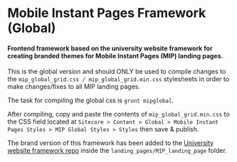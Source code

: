 # Mobile Instant Pages Framework (Global)

#### Frontend framework based on the university website framework for creating branded themes for Mobile Instant Pages (MIP) landing pages.

This is the global version and should ONLY be used to compile changes to the `mip_global_grid.css / mip_global_grid.min.css` stylesheets in order to make changes/fixes to all MIP landing pages.

The task for compiling the global css is `grunt mipglobal`. 

After compiling, copy and paste the contents of `mip_global_grid.min.css` to the CSS field located at `Sitecore > Content > Global > Mobile Instant Pages Styles > MIP Global Styles > Styles` then save & publish.

The brand version of this framework has been added to the [University website framework repo](https://github.com/gbunce-studygroup/University_website_framework) inside the `landing_pages/MIP_landing_page` folder.
